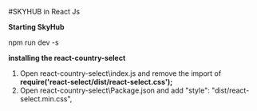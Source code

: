 #SKYHUB in React Js

**Starting SkyHub**


npm run dev -s

**installing the react-country-select**

1. Open react-country-select\index.js and remove the import of **require('react-select/dist/react-select.css');**
2. Open react-country-select\Package.json and add   "style": "dist/react-select.min.css",